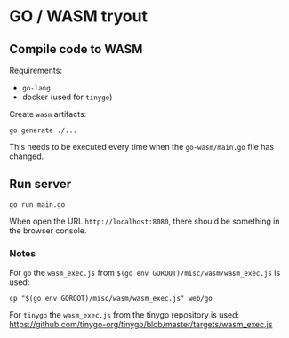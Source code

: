 # GO / WASM tryout


## Compile code to WASM 

Requirements:
 * `go-lang`
 * docker (used for `tinygo`)

Create `wasm` artifacts:
```
go generate ./...
```

This needs to be executed every time when the `go-wasm/main.go` file has changed.



## Run server

```
go run main.go
```

When open the URL `http://localhost:8080`, there should be something in the browser console.



### Notes

For `go` the `wasm_exec.js` from `$(go env GOROOT)/misc/wasm/wasm_exec.js` is used:
```
cp "$(go env GOROOT)/misc/wasm/wasm_exec.js" web/go
```

For `tinygo` the `wasm_exec.js` from the tinygo repository is used:
https://github.com/tinygo-org/tinygo/blob/master/targets/wasm_exec.js
